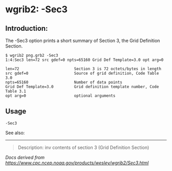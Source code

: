 # wgrib2: -Sec3

## Introduction:

The -Sec3 option prints a short summary of Section 3,
the Grid Definition Section.

```
$ wgrib2 png.grb2 -Sec3
1:4:Sec3 len=72 src gdef=0 npts=65160 Grid Def Template=3.0 opt arg=0

len=72                        Section 3 is 72 octets/bytes in length
src gdef=0                    Source of grid definition, Code Table 3.0
npts=65160                    Number of data points
Grid Def Template=3.0         Grid definition template number, Code Table 3.1
opt arg=0                     optional arguments
```

## Usage

```
-Sec3
```

See also:

---

> Description: inv contents of section 3 (Grid Definition Section)

_Docs derived from <https://www.cpc.ncep.noaa.gov/products/wesley/wgrib2/Sec3.html>_
